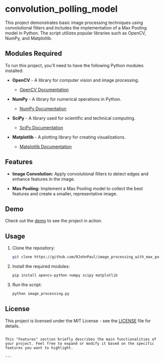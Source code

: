 # convolution_polling_model

This project demonstrates basic image processing techniques using convolutional filters and includes the implementation of a Max Pooling model in Python. The script utilizes popular libraries such as OpenCV, NumPy, and Matplotlib.

## Modules Required

To run this project, you'll need to have the following Python modules installed:

- **OpenCV** - A library for computer vision and image processing.
  - [OpenCV Documentation](https://docs.opencv.org/)

- **NumPy** - A library for numerical operations in Python.
  - [NumPy Documentation](https://numpy.org/doc/)

- **SciPy** - A library used for scientific and technical computing.
  - [SciPy Documentation](https://docs.scipy.org/)

- **Matplotlib** - A plotting library for creating visualizations.
  - [Matplotlib Documentation](https://matplotlib.org/stable/contents.html)

## Features

- **Image Convolution:** Apply convolutional filters to detect edges and enhance features in the image.

- **Max Pooling:** Implement a Max Pooling model to collect the best features and create a smaller, representative image.

## Demo

Check out the [demo](http://bit.ly/demo_mod_run) to see the project in action.

## Usage

1. Clone the repository:

   ```bash
   git clone https://github.com/RJohnPaul/image_processing_with_max_pooling.git
   ```

2. Install the required modules:

   ```bash
   pip install opencv-python numpy scipy matplotlib
   ```

3. Run the script:

   ```bash
   python image_processing.py
   ```

## License

This project is licensed under the MIT License - see the [LICENSE](LICENSE) file for details.
```

This "Features" section briefly describes the main functionalities of your project. Feel free to expand or modify it based on the specific features you want to highlight.

---
